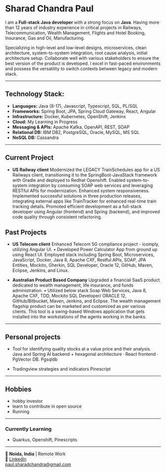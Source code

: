 # Sharad Chandra Paul

I am a **Full-stack Java developer** with a strong focus on **Java**. Having more than 12 years of industry experience in critical projects in Railways, Telecommunication, Wealth Management, Flights and Hotel Booking, Insurance, Gas and Oil, Manufacturing.

Specializing in high-level and low-level designs, microservices, clean architecture, system-to-system integration, root cause analysis, initial architecture setup. Collaborate well with various stakeholders to ensure the best version of the product is developed. I excel in fast-paced environments and possess the versatility to switch contexts between legacy and modern stack.

---

## Technology Stack: 

- **Languages:** Java (8-17), Javascript, Typescript, SQL, PL/SQL  
- **Frameworks:** Spring Boot, JPA, Spring Cloud Gateway, React, Angular  
- **Infrastructure:** Docker, Kubernetes, OpenShift, Jenkins  
- **Cloud:** My Learning in Progress  
- **Messaging & APIs:** Apache Kafka, OpenAPI, REST, SOAP
- **Relational DB:** IBM DB2, PostgreSQL, Oracle, MySQL, MS SQL
- **NoSQL DB:** Cassandra

---
## Current Project
  - **US Railway client**
    Modernized the LEGACY TrainSchedules app for a US Railways client, transitioning it to the SpringBoot-JavaStack framework with Gradle and deployed to Redhat Openshift.
    Enabled system-to-system integration by consuming SOAP web services and leveraging RESTful APIs for modernization.
    Enhanced system responsiveness.
    Implemented successful solutions in three production releases, integrating external apps like TrainTracker for enhanced real-time train tracking details.
    Promoted efficient development as a full-stack developer using Angular (frontend) and Spring (backend), and improved code quality through consistent refactoring.

## Past Projects
  - **US Telecom client**
    Enhanced Telecom 5G compliance project - icomply, utilizing Angular UI. • Developed Power Calculator App from ground up using React UI.
    Employed stack including Spring Boot, Microservices, JavaScript, Docker, Java 8, Apache CXF, Restful APIs, SOAP, JPA Entities, Mockito, Gherkin, SQL Developer, Oracle 12, GitHub, Maven, Eclipse, Jenkins, and Linux.

  - **Australian Product Based Company**
    Upgraded a financial SaaS product dedicated to wealth management, life insurance, and funds administration. • Utilized below stack Soap Web Services,  Java 8, Apache CXF, TDD, Mockito SQL Developer/ ORACLE 12,  GitHub/Bitbucket, Maven, Jenkins, and Eclipse.
    The wealth management flagship product can be marketed and customized as per various clients. This tool is a swing-based Windows application that gets installed into the workstations of the agents working in the banks.



---

## Personal projects
- Tool for identifying quality stocks at a value price and their analysis.  
  Java and Spring AI backend + hexagonal architecture · React frontend · PgVector DB. Pgsqldb

- Tradingview strategies and indicators
  Pinescript

---

## Hobbies
 - hobby investor
 - learn to contribute in open source
 - Running

---

### Currently Learning
 - Quarkus, Openshift, Pinescripts

---
📍 **Noida, India** | Remote Work <br />
🔗 [LinkedIn](https://www.linkedin.com/in/sharad-p-2ba39b208/) <br />
[paul.sharadchandra@gmail.com](mailto:paul.sharadchandra@gmail.com)

<!--
**afflato/afflato** is a ✨ _special_ ✨ repository because its `README.md` (this file) appears on your GitHub profile.

Here are some ideas to get you started:

- 🔭 I’m currently working on ...
- 🌱 I’m currently learning ...
- 👯 I’m looking to collaborate on ...
- 🤔 I’m looking for help with ...
- 💬 Ask me about ...
- 📫 How to reach me: ...
- 😄 Pronouns: ...
- ⚡ Fun fact: ...
-->
